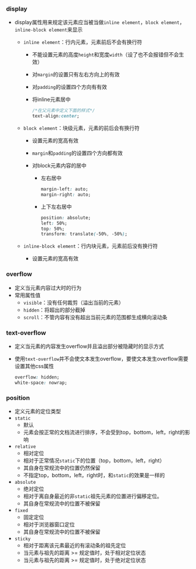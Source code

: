 ### display

- display属性用来规定该元素应当被当做`inline element`，`block element`，`inline-block element`来显示
  - `inline element`：行内元素，元素前后不会有换行符
    - 不能设置元素的高度`height`和宽度`width`（设了也不会报错但不会生效）
    
    - 对`margin`的设置只有左右方向上的有效
    
    - 对`padding`的设置四个方向有有效
    
    - 将inline元素居中
    
      ```css
      /*在父元素中定义下面的样式*/
      text-align:center;
      ```
    
      
    
  - `block element`：块级元素，元素的前后会有换行符
    - 设置元素的宽高有效
    
    - `margin`和`padding`的设置四个方向都有效
    
    - 对block元素内容的居中
    
      - 左右居中
    
        ```css
        margin-left: auto;
        margin-right: auto;
        ```
    
      - 上下左右居中
    
        ```css
        position: absolute;
        left: 50%;
        top: 50%;
        transform: translate(-50%, -50%);
        ```
    
        
    
  - `inline-block element`：行内块元素，元素前后没有换行符
    - 设置元素的宽高有效

### overflow

- 定义当元素内容过大时的行为
- 常用属性值
  - `visible`：没有任何裁剪（溢出当前的元素）
  - `hidden`：将超出的部分截掉
  - `scroll`：不管内容有没有超出当前元素的范围都生成横向滚动条

### text-overflow

- 定义当元素的内容发生overflow并且溢出部分被隐藏时的显示方式

- 使用`text-overflow`并不会使文本发生overflow，要使文本发生overflow需要设置其他css属性

  ```css
  overflow: hidden;
  white-space: nowrap;
  ```


### position

- 定义元素的定位类型
- `static`
  - 默认
  - 元素会按正常的文档流进行排序，不会受到top，bottom，left，right的影响
- `relative`
  - 相对定位
  - 相对于正常情况`static`下的位置（top，bottom，left，right）
  - 其自身在常规流中的位置仍然保留
  - 不指定top，bottom，left，right时，和`static`的效果是一样的
- `absolute`
  - 绝对定位
  - 相对于离自身最近的非`static`祖先元素的位置进行偏移定位。
  - 其自身在常规流中的位置不被保留
- `fixed`
  - 固定定位
  - 相对于浏览器窗口定位
  - 其自身在常规流中的位置不被保留
- `sticky`
  - 相对于距离该元素最近的有滚动条的祖先定位
  - 当元素与祖先的距离 >= 规定值时，处于相对定位状态
  - 当元素与祖先的距离 >= 规定值时，处于绝对定位状态